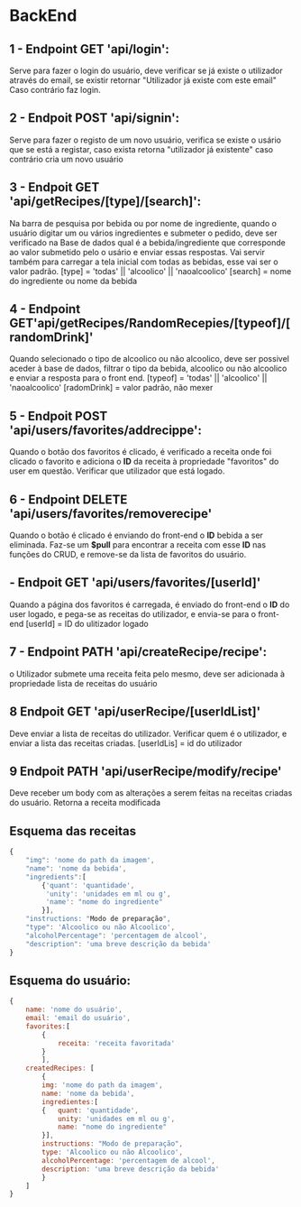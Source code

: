 # BackEnd

## 1 - Endpoint GET 'api/login':
Serve para fazer o login do usuário, deve verificar se já existe o utilizador através do email,
se existir retornar "Utilizador já existe com este email" Caso contrário faz login.

## 2 - Endpoit POST 'api/signin':
 Serve para fazer o registo de um novo usuário, verifica se existe o usário que se está a registar, caso exista retorna "utilizador já existente" caso contrário cria um novo usuário

## 3 - Endpoit GET 'api/getRecipes/[type]/[search]':
Na barra de pesquisa por bebida ou por nome de ingrediente, quando o usuário digitar um ou vários ingredientes e submeter o pedido, deve ser verificado na Base de dados qual é a bebida/ingrediente que corresponde ao valor submetido pelo o usário e enviar essas respostas.
Vai servir também para carregar a tela inicial com todas as bebidas, esse vai ser o valor padrão.
[type] = 'todas' || 'alcoolico' || 'naoalcoolico'
[search] = nome do ingrediente ou nome da bebida

## 4 - Endpoint GET'api/getRecipes/RandomRecepies/[typeof]/[randomDrink]'
Quando selecionado o tipo de alcoolico ou não alcoolico, deve ser possivel aceder à base de dados, filtrar o tipo da bebida, alcoolico ou não alcoolico e enviar a resposta para o front end.
[typeof] = 'todas' || 'alcoolico' || 'naoalcoolico'
[radomDrink] = valor padrão, não mexer

## 5 - Endpoit POST 'api/users/favorites/addrecippe':
 Quando o botão dos favoritos é clicado, é verificado a receita onde foi clicado o favorito e adiciona o **ID** da receita à propriedade "favoritos" do user em questão. Verificar que utilizador que está logado.

## 6 - Endpoint DELETE 'api/users/favorites/removerecipe'
 Quando o botão é clicado é enviando do front-end o **ID** bebida a ser eliminada. Faz-se um **$pull** para encontrar a receita com esse **ID** nas funções do CRUD, e remove-se da lista de favoritos do usuário.

 ## - Endpoit GET 'api/users/favorites/[userId]'
 Quando a página dos favoritos é carregada, é enviado do front-end o **ID** do user logado, e pega-se as receitas do utilizador, e envia-se para o front-end
 [userId] = ID do ulitizador logado

## 7 - Endpoint PATH 'api/createRecipe/recipe':
 o Utilizador submete uma receita feita pelo mesmo, deve ser adicionada à propriedade lista de receitas do usuário

 ## 8 Endpoit GET 'api/userRecipe/[userIdList]'
 Deve enviar a lista de receitas do utilizador. Verificar quem é o utilizador, e enviar a lista das receitas criadas.
 [userIdLis] = id do utilizador

 ## 9 Endpoit PATH 'api/userRecipe/modify/recipe'
 Deve receber um body com as alterações a serem feitas na receitas criadas do usuário. Retorna a receita modificada
 

 

## Esquema das receitas 
```js
{
    "img": 'nome do path da imagem',
    "name": 'nome da bebida',
    "ingredients":[
        {'quant': 'quantidade',
         'unity': 'unidades em ml ou g',
         'name': "nome do ingrediente"   
        }],
    "instructions: "Modo de preparação",
    "type": 'Alcoolico ou não Alcoolico',
    "alcoholPercentage": 'percentagem de alcool',
    "description": 'uma breve descrição da bebida'
}
```

## Esquema do usuário: 
```js
{
    name: 'nome do usuário',
    email: 'email do usuário',
    favorites:[
        {
            receita: 'receita favoritada'
        }
        ],
    createdRecipes: [
        {
        img: 'nome do path da imagem',
        name: 'nome da bebida',
        ingredientes:[
        {   quant: 'quantidade',
            unity: 'unidades em ml ou g',
            name: "nome do ingrediente"   
        }],
        instructions: "Modo de preparação",
        type: 'Alcoolico ou não Alcoolico',
        alcoholPercentage: 'percentagem de alcool',
        description: 'uma breve descrição da bebida'
        }
    ]
}
```
